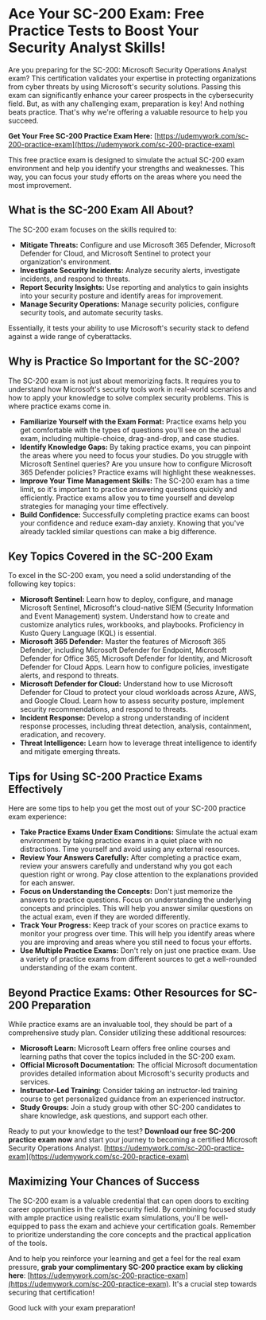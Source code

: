 # Ace Your SC-200 Exam: Free Practice Tests to Boost Your Security Analyst Skills!

Are you preparing for the SC-200: Microsoft Security Operations Analyst exam? This certification validates your expertise in protecting organizations from cyber threats by using Microsoft's security solutions.  Passing this exam can significantly enhance your career prospects in the cybersecurity field. But, as with any challenging exam, preparation is key! And nothing beats practice. That's why we're offering a valuable resource to help you succeed.

**Get Your Free SC-200 Practice Exam Here:** [https://udemywork.com/sc-200-practice-exam](https://udemywork.com/sc-200-practice-exam)

This free practice exam is designed to simulate the actual SC-200 exam environment and help you identify your strengths and weaknesses. This way, you can focus your study efforts on the areas where you need the most improvement.

## What is the SC-200 Exam All About?

The SC-200 exam focuses on the skills required to:

*   **Mitigate Threats:** Configure and use Microsoft 365 Defender, Microsoft Defender for Cloud, and Microsoft Sentinel to protect your organization's environment.
*   **Investigate Security Incidents:** Analyze security alerts, investigate incidents, and respond to threats.
*   **Report Security Insights:**  Use reporting and analytics to gain insights into your security posture and identify areas for improvement.
*   **Manage Security Operations:** Manage security policies, configure security tools, and automate security tasks.

Essentially, it tests your ability to use Microsoft's security stack to defend against a wide range of cyberattacks.

## Why is Practice So Important for the SC-200?

The SC-200 exam is not just about memorizing facts. It requires you to understand how Microsoft's security tools work in real-world scenarios and how to apply your knowledge to solve complex security problems. This is where practice exams come in.

*   **Familiarize Yourself with the Exam Format:** Practice exams help you get comfortable with the types of questions you'll see on the actual exam, including multiple-choice, drag-and-drop, and case studies.
*   **Identify Knowledge Gaps:** By taking practice exams, you can pinpoint the areas where you need to focus your studies. Do you struggle with Microsoft Sentinel queries? Are you unsure how to configure Microsoft 365 Defender policies? Practice exams will highlight these weaknesses.
*   **Improve Your Time Management Skills:** The SC-200 exam has a time limit, so it's important to practice answering questions quickly and efficiently. Practice exams allow you to time yourself and develop strategies for managing your time effectively.
*   **Build Confidence:** Successfully completing practice exams can boost your confidence and reduce exam-day anxiety.  Knowing that you've already tackled similar questions can make a big difference.

## Key Topics Covered in the SC-200 Exam

To excel in the SC-200 exam, you need a solid understanding of the following key topics:

*   **Microsoft Sentinel:**  Learn how to deploy, configure, and manage Microsoft Sentinel, Microsoft's cloud-native SIEM (Security Information and Event Management) system.  Understand how to create and customize analytics rules, workbooks, and playbooks. Proficiency in Kusto Query Language (KQL) is essential.
*   **Microsoft 365 Defender:**  Master the features of Microsoft 365 Defender, including Microsoft Defender for Endpoint, Microsoft Defender for Office 365, Microsoft Defender for Identity, and Microsoft Defender for Cloud Apps. Learn how to configure policies, investigate alerts, and respond to threats.
*   **Microsoft Defender for Cloud:** Understand how to use Microsoft Defender for Cloud to protect your cloud workloads across Azure, AWS, and Google Cloud. Learn how to assess security posture, implement security recommendations, and respond to threats.
*   **Incident Response:** Develop a strong understanding of incident response processes, including threat detection, analysis, containment, eradication, and recovery.
*   **Threat Intelligence:**  Learn how to leverage threat intelligence to identify and mitigate emerging threats.

## Tips for Using SC-200 Practice Exams Effectively

Here are some tips to help you get the most out of your SC-200 practice exam experience:

*   **Take Practice Exams Under Exam Conditions:** Simulate the actual exam environment by taking practice exams in a quiet place with no distractions. Time yourself and avoid using any external resources.
*   **Review Your Answers Carefully:** After completing a practice exam, review your answers carefully and understand why you got each question right or wrong. Pay close attention to the explanations provided for each answer.
*   **Focus on Understanding the Concepts:** Don't just memorize the answers to practice questions. Focus on understanding the underlying concepts and principles. This will help you answer similar questions on the actual exam, even if they are worded differently.
*   **Track Your Progress:** Keep track of your scores on practice exams to monitor your progress over time. This will help you identify areas where you are improving and areas where you still need to focus your efforts.
*   **Use Multiple Practice Exams:** Don't rely on just one practice exam. Use a variety of practice exams from different sources to get a well-rounded understanding of the exam content.

## Beyond Practice Exams: Other Resources for SC-200 Preparation

While practice exams are an invaluable tool, they should be part of a comprehensive study plan. Consider utilizing these additional resources:

*   **Microsoft Learn:** Microsoft Learn offers free online courses and learning paths that cover the topics included in the SC-200 exam.
*   **Official Microsoft Documentation:**  The official Microsoft documentation provides detailed information about Microsoft's security products and services.
*   **Instructor-Led Training:** Consider taking an instructor-led training course to get personalized guidance from an experienced instructor.
*   **Study Groups:** Join a study group with other SC-200 candidates to share knowledge, ask questions, and support each other.

Ready to put your knowledge to the test? **Download our free SC-200 practice exam now** and start your journey to becoming a certified Microsoft Security Operations Analyst. [https://udemywork.com/sc-200-practice-exam](https://udemywork.com/sc-200-practice-exam)

##  Maximizing Your Chances of Success

The SC-200 exam is a valuable credential that can open doors to exciting career opportunities in the cybersecurity field. By combining focused study with ample practice using realistic exam simulations, you'll be well-equipped to pass the exam and achieve your certification goals. Remember to prioritize understanding the core concepts and the practical application of the tools.

And to help you reinforce your learning and get a feel for the real exam pressure, **grab your complimentary SC-200 practice exam by clicking here**: [https://udemywork.com/sc-200-practice-exam](https://udemywork.com/sc-200-practice-exam). It's a crucial step towards securing that certification!

Good luck with your exam preparation!
